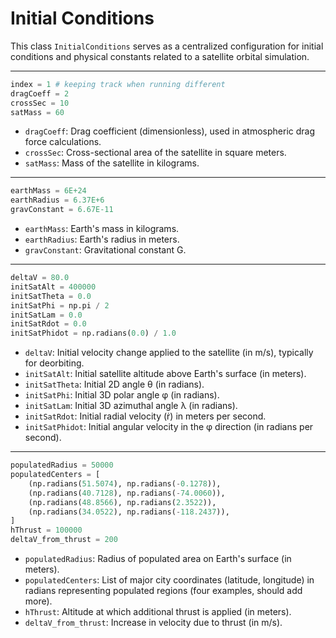 # Initial Conditions

This class `InitialConditions` serves as a centralized configuration for initial conditions and physical constants related to a satellite orbital simulation. 

----

```python
index = 1 # keeping track when running different
dragCoeff = 2
crossSec = 10
satMass = 60
```
- `dragCoeff`: Drag coefficient (dimensionless), used in atmospheric drag force calculations.
- `crossSec`: Cross-sectional area of the satellite in square meters.
- `satMass`: Mass of the satellite in kilograms.

----

```python
earthMass = 6E+24
earthRadius = 6.37E+6
gravConstant = 6.67E-11
```
- `earthMass`: Earth's mass in kilograms.
- `earthRadius`: Earth's radius in meters.
- `gravConstant`: Gravitational constant G.

----

```python
deltaV = 80.0
initSatAlt = 400000
initSatTheta = 0.0
initSatPhi = np.pi / 2
initSatLam = 0.0
initSatRdot = 0.0
initSatPhidot = np.radians(0.0) / 1.0
```
- `deltaV`: Initial velocity change applied to the satellite (in m/s), typically for deorbiting.
- `initSatAlt`: Initial satellite altitude above Earth's surface (in meters).
- `initSatTheta`: Initial 2D angle θ (in radians).
- `initSatPhi`: Initial 3D polar angle φ (in radians).
- `initSatLam`: Initial 3D azimuthal angle λ (in radians).
- `initSatRdot`: Initial radial velocity (ṙ) in meters per second.
- `initSatPhidot`: Initial angular velocity in the φ direction (in radians per second).

----

```python
populatedRadius = 50000
populatedCenters = [
    (np.radians(51.5074), np.radians(-0.1278)),
    (np.radians(40.7128), np.radians(-74.0060)),
    (np.radians(48.8566), np.radians(2.3522)),
    (np.radians(34.0522), np.radians(-118.2437)),
]
hThrust = 100000
deltaV_from_thrust = 200
```
- `populatedRadius`: Radius of populated area on Earth's surface (in meters).
- `populatedCenters`: List of major city coordinates (latitude, longitude) in radians representing populated regions (four examples, should add more).
- `hThrust`: Altitude at which additional thrust is applied (in meters).
- `deltaV_from_thrust`: Increase in velocity due to thrust (in m/s).
